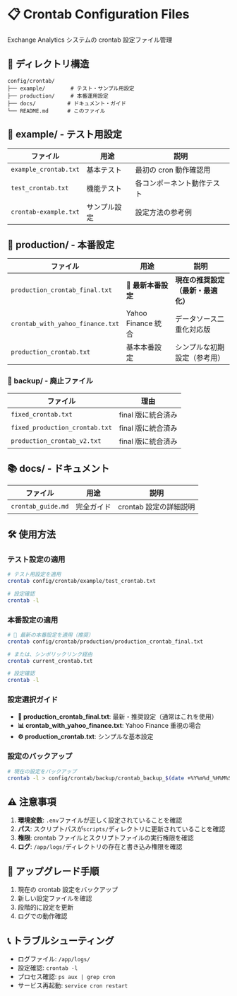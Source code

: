 # 📋 Crontab Configuration Files

Exchange Analytics システムの crontab 設定ファイル管理

## 📁 ディレクトリ構造

```
config/crontab/
├── example/        # テスト・サンプル用設定
├── production/     # 本番運用設定
├── docs/          # ドキュメント・ガイド
└── README.md      # このファイル
```

## 🔧 **example/** - テスト用設定

| ファイル              | 用途         | 説明                       |
| --------------------- | ------------ | -------------------------- |
| `example_crontab.txt` | 基本テスト   | 最初の cron 動作確認用     |
| `test_crontab.txt`    | 機能テスト   | 各コンポーネント動作テスト |
| `crontab-example.txt` | サンプル設定 | 設定方法の参考例           |

## 🚀 **production/** - 本番設定

| ファイル                         | 用途                | 説明                               |
| -------------------------------- | ------------------- | ---------------------------------- |
| `production_crontab_final.txt`   | **🎯 最新本番設定** | **現在の推奨設定（最新・最適化）** |
| `crontab_with_yahoo_finance.txt` | Yahoo Finance 統合  | データソース二重化対応版           |
| `production_crontab.txt`         | 基本本番設定        | シンプルな初期設定（参考用）       |

### 📁 backup/ - 廃止ファイル

| ファイル                       | 理由               |
| ------------------------------ | ------------------ |
| `fixed_crontab.txt`            | final 版に統合済み |
| `fixed_production_crontab.txt` | final 版に統合済み |
| `production_crontab_v2.txt`    | final 版に統合済み |

## 📚 **docs/** - ドキュメント

| ファイル           | 用途       | 説明                   |
| ------------------ | ---------- | ---------------------- |
| `crontab_guide.md` | 完全ガイド | crontab 設定の詳細説明 |

## 🛠️ **使用方法**

### テスト設定の適用

```bash
# テスト用設定を適用
crontab config/crontab/example/test_crontab.txt

# 設定確認
crontab -l
```

### 本番設定の適用

```bash
# 🎯 最新の本番設定を適用（推奨）
crontab config/crontab/production/production_crontab_final.txt

# または、シンボリックリンク経由
crontab current_crontab.txt

# 設定確認
crontab -l
```

### 設定選択ガイド

- **🎯 production_crontab_final.txt**: 最新・推奨設定（通常はこれを使用）
- **📊 crontab_with_yahoo_finance.txt**: Yahoo Finance 重視の場合
- **⚙️ production_crontab.txt**: シンプルな基本設定

### 設定のバックアップ

```bash
# 現在の設定をバックアップ
crontab -l > config/crontab/backup/crontab_backup_$(date +%Y%m%d_%H%M%S).txt
```

## ⚠️ **注意事項**

1. **環境変数**: `.env`ファイルが正しく設定されていることを確認
2. **パス**: スクリプトパスが`scripts/`ディレクトリに更新されていることを確認
3. **権限**: crontab ファイルとスクリプトファイルの実行権限を確認
4. **ログ**: `/app/logs/`ディレクトリの存在と書き込み権限を確認

## 🔄 **アップグレード手順**

1. 現在の crontab 設定をバックアップ
2. 新しい設定ファイルを確認
3. 段階的に設定を更新
4. ログでの動作確認

## 📞 **トラブルシューティング**

- ログファイル: `/app/logs/`
- 設定確認: `crontab -l`
- プロセス確認: `ps aux | grep cron`
- サービス再起動: `service cron restart`
